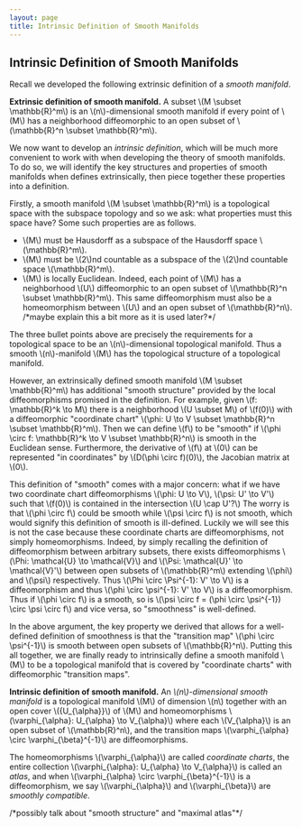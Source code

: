 ```yaml
---
layout: page
title: Intrinsic Definition of Smooth Manifolds
---
```


## Intrinsic Definition of Smooth Manifolds

Recall we developed the following extrinsic definition of a *smooth manifold*.

**Extrinsic definition of smooth manifold.** A subset \\(M \subset \mathbb{R}^m\\) is an \\(n\\)-dimensional smooth manifold if every point of \\(M\\) has a neighborhood diffeomorphic to an open subset of \\(\mathbb{R}^n \subset \mathbb{R}^m\\).

We now want to develop an *intrinsic definition*, which will be much more convenient to work with when developing the theory of smooth manifolds. To do so, we will identify the key structures and properties of smooth manifolds when defines extrinsically, then piece together these properties into a definition.

Firstly, a smooth manifold \\(M \subset \mathbb{R}^m\\) is a topological space with the subspace topology and so we ask: what properties must this space have? Some such properties are as follows.
* \\(M\\) must be Hausdorff as a subspace of the Hausdorff space \\(\mathbb{R}^m\\).
* \\(M\\) must be \\(2\\)nd countable as a subspace of the \\(2\\)nd countable space \\(\mathbb{R}^m\\).
* \\(M\\) is locally Euclidean. Indeed, each point of \\(M\\) has a neighborhood \\(U\\) diffeomorphic to an open subset of \\(\mathbb{R}^n \subset \mathbb{R}^m\\). This same diffeomorphism must also be a homeomorphism between \\(U\\) and an open subset of \\(\mathbb{R}^n\\). /\*maybe explain this a bit more as it is used later?\*/

The three bullet points above are precisely the requirements for a topological space to be an \\(n\\)-dimensional topological manifold. Thus a smooth \\(n\\)-manifold \\(M\\) has the topological structure of a topological manifold. 

However, an extrinsically defined smooth manifold \\(M \subset \mathbb{R}^m\\) has additional "smooth structure" provided by the local diffeomorphisms promised in the definition. For example, given \\(f: \mathbb{R}^k \to M\\) there is a neighborhood \\(U \subset M\\) of \\(f(0)\\) with a diffeomorphic "coordinate chart" \\(\phi: U \to V \subset \mathbb{R}^n \subset \mathbb{R}^m\\). Then we can define \\(f\\) to be "smooth" if \\(\phi \circ f: \mathbb{R}^k \to V \subset \mathbb{R}^n\\) is smooth in the Euclidean sense. Furthermore, the derivative of \\(f\\) at \\(0\\) can be represented "in coordinates" by \\(D(\phi \circ f)(0)\\), the Jacobian matrix at \\(0\\).

This definition of "smooth" comes with a major concern: what if we have two coordinate chart diffeomorphisms \\(\phi: U \to V\\), \\(\psi: U' \to V'\\) such that \\(f(0)\\) is contained in the intersection \\(U \cap U'?\\) The worry is that \\(\phi \circ f\\) could be smooth while \\(\psi \circ f\\) is not smooth, which would signify this definition of smooth is ill-defined. Luckily we will see this is not the case because these coordinate charts are diffeomorphisms, not simply homeomorphisms. Indeed, by simply recalling the definition of diffeomorphism between arbitrary subsets, there exists diffeomorphisms \\(\Phi: \mathcal{U} \to \mathcal{V}\\) and \\(\Psi: \mathcal{U}' \to \mathcal{V}'\\) between open subsets of \\(\mathbb{R}^m\\) extending \\(\phi\\) and \\(\psi\\) respectively. Thus \\(\Phi \circ \Psi^{-1}: V' \to V\\) is a diffeomorphism and thus \\(\phi \circ \psi^{-1}: V' \to V\\) is a diffeomorphism. Thus if \\(\phi \circ f\\) is a smooth, so is \\(\psi \circ f = (\phi \circ \psi^{-1}) \circ \psi \circ f\\) and vice versa, so "smoothness" is well-defined.

In the above argument, the key property we derived that allows for a well-defined definition of smoothness is that the "transition map" \\(\phi \circ \psi^{-1}\\) is smooth between open subsets of \\(\mathbb{R}^n\\). Putting this all together, we are finally ready to intrinsically define a smooth manifold \\(M\\) to be a topological manifold that is covered by "coordinate charts" with diffeomorphic "transition maps".

**Intrinsic definition of smooth manifold.** An *\\(n\\)-dimensional smooth manifold* is a topological manifold \\(M\\) of dimension \\(n\\) together with an open cover \\(\{U_{\alpha}\}\\) of \\(M\\) and homeomorphisms \\(\varphi_{\alpha}: U_{\alpha} \to V_{\alpha}\\) where each \\(V_{\alpha}\\) is an open subset of \\(\mathbb{R}^n\\), and the transition maps \\(\varphi_{\alpha} \circ \varphi_{\beta}^{-1}\\) are diffeomorphisms.

The homeomorphisms \\(\varphi_{\alpha}\\) are called *coordinate charts*, the entire collection \\(\varphi_{\alpha}: U_{\alpha} \to V_{\alpha}\\) is called an *atlas*, and when \\(\varphi_{\alpha} \circ \varphi_{\beta}^{-1}\\) is a diffeomorphism, we say \\(\varphi_{\alpha}\\) and \\(\varphi_{\beta}\\) are *smoothly compatible*.

/\*possibly talk about "smooth structure" and "maximal atlas"\*/